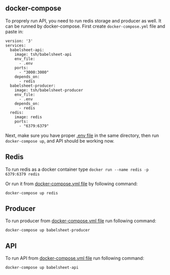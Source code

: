 ## docker-compose

To proprely run API, you need to run redis storage and producer as well. It can be runned by docker-compose. First create `docker-compose.yml` file and paste in:

```
version: '3'
services:
  babelsheet-api:
    image: tsh/babelsheet-api
    env_file:
      - .env
    ports:
      - "3000:3000"
    depends_on:
      - redis
  babelsheet-producer:
    image: tsh/babelsheet-producer
    env_file:
      - .env
    depends_on:
      - redis
  redis:
    image: redis
    ports:
      - "6379:6379"
```

Next, make sure you have proper [.env file](/../configuration#configuration-file) in the same directory, then run `docker-compose up`, and API should be working now.

## Redis
  To run redis as a docker container type
  `docker run --name redis -p 6379:6379 redis`

  Or run it from [docker-compose.yml file](#docker-compose) by following command:

  `docker-compose up redis`

## Producer
  To run producer from [docker-compose.yml file](#docker-compose) run following command:

  `docker-compose up babelsheet-producer`

## API
  To run API from [docker-compose.yml file](#docker-compose) run following command:

  `docker-compose up babelsheet-api`
